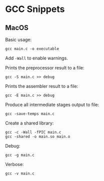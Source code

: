 # GCC Snippets

## MacOS

Basic usage:
```
gcc main.c -o executable
```
Add `-Wall` to enable warnings.

Prints the preprocessor result to a file:
```
gcc -S main.c >> debug
```

Prints the assembler result to a file:
```
gcc -E main.c >> debug
```

Produce all intermediate stages output to file:
```
gcc -save-temps main.c
```

Create a shared library:
```
gcc -c -Wall -fPIC main.c
gcc -shared -o main.so main.o
```

Debug:
```
gcc -g main.c
```

Verbose:
```
gcc -v main.c
```
